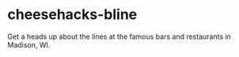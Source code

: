 # cheesehacks-bline
Get a heads up about the lines at the famous bars and restaurants in Madison, WI.
